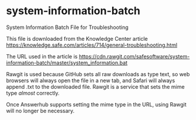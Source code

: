 # system-information-batch
System Information Batch File for Troubleshooting

This file is downloaded from the Knowledge Center article
https://knowledge.safe.com/articles/714/general-troubleshooting.html

The URL used in the article is 
https://cdn.rawgit.com/safesoftware/system-information-batch/master/system_information.bat

Rawgit is used because GitHub sets all raw downloads as type text, so web browsers will always open the file in a new tab, and Safari will always append .txt to the downloaded file. Rawgit is a service that sets the mime type _almost_ correctly.

Once Answerhub supports setting the mime type in the URL, using Rawgit will no longer be necessary.
